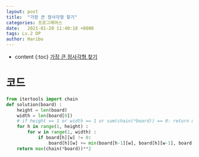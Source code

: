 ```yaml
---
layout: post
title:  "가장 큰 정사각형 찾기"
categories: 프로그래머스
date:   2021-01-20 11:40:18 +0800
tags: Lv.2 DP
author: Haribo
---
```


* content
{:toc}
[가장 큰 정사각형 찾기](https://school.programmers.co.kr/learn/courses/30/lessons/12905)

# 코드

```python
from itertools import chain
def solution(board) :
    height = len(board)
    width = len(board[0])
    # if height == 1 or width == 1 or sum(chain(*board)) == 0: return max(chain(*board))
    for h in range(1, height) :
        for w in range(1, width) :
            if board[h][w] != 0:
                board[h][w] += min(board[h-1][w], board[h][w-1], board[h-1][w-1])
    return max(chain(*board))**2
```


